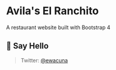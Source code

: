 # Avila's El Ranchito

A restaurant website built with Bootstrap 4

## 👋 Say Hello

> Twitter: [@ewacuna](https://twitter.com/ewacuna)
